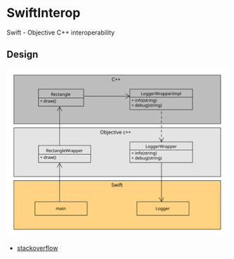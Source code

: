 # SwiftInterop
Swift - Objective C++ interoperability 

## Design
![swiftInterop design](https://github.com/Sunhick/SwiftInterop/blob/design/Design/swiftInterop.svg)

* [stackoverflow](https://stackoverflow.com/questions/48971931/bridging-c-code-into-my-swift-code-what-file-extensions-go-to-which-c-based-l/48972310#48972310)
